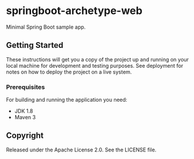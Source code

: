 # springboot-archetype-web

Minimal Spring Boot sample app.

## Getting Started

These instructions will get you a copy of the project up and running on your local machine for development and testing purposes. See deployment for notes on how to deploy the project on a live system.

### Prerequisites

For building and running the application you need:

- JDK 1.8
- Maven 3

## Copyright

Released under the Apache License 2.0. See the LICENSE file.

